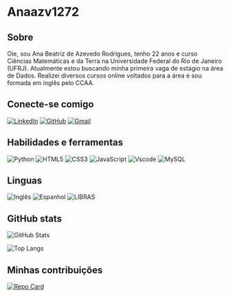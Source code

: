 # Anaazv1272

## Sobre
Oie, sou Ana Beatriz de Azevedo Rodrigues, tenho 22 anos e curso Ciências Matemáticas e da Terra na Universidade Federal do Rio de Janeiro (UFRJ). Atualmente estou buscando minha primeira vaga de estágio na área de Dados. Realizei diversos cursos online voltados para a área e sou formada em inglês pelo CCAA.
## Conecte-se comigo
[![LinkedIn](https://img.shields.io/badge/LinkedIn-000?style=for-the-badge&logo=linkedin&logoColor=white)](https://www.linkedin.com/in/ana-beatriz-de-azevedo-rodrigues-054062144/)
[![GitHub](https://img.shields.io/badge/GitHub-000?style=for-the-badge&logo=github&logoColor=white)](https://github.com/Anaazv1272)
[![Gmail](https://img.shields.io/badge/Gmail-000?style=for-the-badge&logo=gmail&logoColor=white)](mailto:anaazv100@gmail.com)

## Habilidades e ferramentas
![Python](https://img.shields.io/badge/python-3670A0?style=for-the-badge&logo=python&logoColor=ffdd54)
![HTML5](https://img.shields.io/badge/HTML5-E34F26?style=for-the-badge&logo=html5&logoColor=white)
![CSS3](https://img.shields.io/badge/CSS3-1572B6?style=for-the-badge&logo=css3&logoColor=white)
![JavaScript](https://img.shields.io/badge/JavaScript-F7DF1E?style=for-the-badge&logo=javascript&logoColor=black)
![Vscode](https://img.shields.io/badge/Vscode-007ACC?style=for-the-badge&logo=visual-studio-code&logoColor=white)
![MySQL](https://img.shields.io/badge/MySQL-00000F?style=for-the-badge&logo=mysql&logoColor=white)

## Linguas
![Inglês](https://img.shields.io/badge/Inglês-Avançado-000?style=for-the-badge=linkedin&logoColor=white)
![Espanhol](https://img.shields.io/badge/Espanhol-Intermadiário-000?style=for-the-badge=linkedin&logoColor=white)
![LIBRAS](https://img.shields.io/badge/LIBRAS-Iniciante-000?style=for-the-badge=linkedin&logoColor=white)

## GitHub stats
![GitHub Stats](https://github-readme-stats.vercel.app/api?username=Anaazv1272&theme=transparent&bg_color=000&border_color=30A3DC&show_icons=true&icon_color=30A3DC&title_color=E94D5F&text_color=FFF)

![Top Langs](https://github-readme-stats-git-masterrstaa-rickstaa.vercel.app/api/top-langs/?username=Anaazv1272&bg_color=000&border_color=30A3DC&title_color=E94D5F&text_color=FFF)

## Minhas contribuições
[![Repo Card](https://github-readme-stats.vercel.app/api/pin/?username=Anaazv1272&repo=dio-lab-open-source&bg_color=000&border_color=30A3DC&show_icons=true&icon_color=30A3DC&title_color=E94D5F&text_color=FFF)](https://github.com/Anaazv1272/dio-lab-open-source)